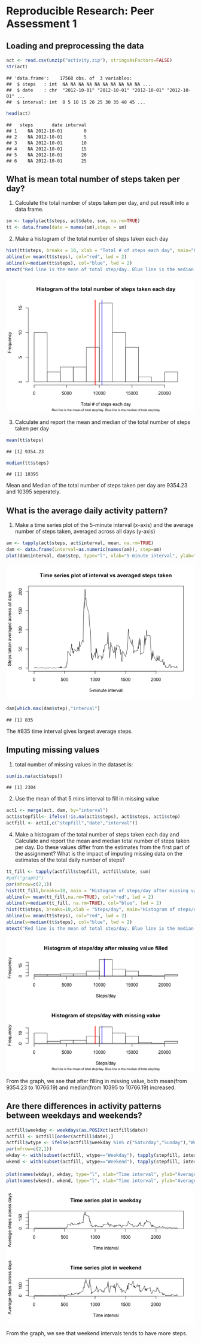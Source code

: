 # Reproducible Research: Peer Assessment 1


## Loading and preprocessing the data  

```r
act <- read.csv(unzip("activity.zip"), stringsAsFactors=FALSE)
str(act)
```

```
## 'data.frame':	17568 obs. of  3 variables:
##  $ steps   : int  NA NA NA NA NA NA NA NA NA NA ...
##  $ date    : chr  "2012-10-01" "2012-10-01" "2012-10-01" "2012-10-01" ...
##  $ interval: int  0 5 10 15 20 25 30 35 40 45 ...
```

```r
head(act)
```

```
##   steps       date interval
## 1    NA 2012-10-01        0
## 2    NA 2012-10-01        5
## 3    NA 2012-10-01       10
## 4    NA 2012-10-01       15
## 5    NA 2012-10-01       20
## 6    NA 2012-10-01       25
```

## What is mean total number of steps taken per day?  
1. Calculate the total number of steps taken per day, and put result into a data frame.    

```r
sm <- tapply(act$steps, act$date, sum, na.rm=TRUE)
tt <- data.frame(date = names(sm),steps = sm)
```

2. Make a histogram of the total number of steps taken each day  

```r
hist(tt$steps, breaks = 10, xlab = "Total # of steps each day", main="Histogram of the total number of steps taken each day")
abline(v= mean(tt$steps), col="red", lwd = 2)
abline(v=median(tt$steps), col="blue", lwd = 2)
mtext("Red line is the mean of total step/day. Blue line is the median of total step/day",side=1, line=4,cex=0.7)
```

![](PA1_template_files/figure-html/unnamed-chunk-3-1.png)

3. Calculate and report the mean and median of the total number of steps taken per day  

```r
mean(tt$steps)
```

```
## [1] 9354.23
```

```r
median(tt$steps)
```

```
## [1] 10395
```

Mean and Median of the total number of steps taken per day are 9354.23 and 10395 seperately.

## What is the average daily activity pattern?
1. Make a time series plot of the 5-minute interval (x-axis) and the average number of steps taken, averaged across all days (y-axis)  

```r
am <- tapply(act$steps, act$interval, mean, na.rm=TRUE)
dam <- data.frame(interval=as.numeric(names(am)), step=am)
plot(dam$interval, dam$step, type="l", xlab="5-minute interval", ylab="Steps taken averaged across all days", main="Time series plot of interval vs averaged steps taken")
```

![](PA1_template_files/figure-html/unnamed-chunk-5-1.png)

```r
dam[which.max(dam$step),"interval"]
```

```
## [1] 835
```

The #835 time interval gives largest average steps.

## Imputing missing values  
1. total number of missing values in the dataset is:

```r
sum(is.na(act$steps))
```

```
## [1] 2304
```

2. Use the mean of that 5 mins interval to fill in missing value  

```r
act1 <- merge(act, dam, by="interval")
act1$stepfill<- ifelse(!is.na(act1$steps), act1$steps, act1$step)
actfill <- act1[,c("stepfill","date","interval")]
```

4. Make a histogram of the total number of steps taken each day and Calculate and report the mean and median total number of steps taken per day. Do these values differ from the estimates from the first part of the assignment? What is the impact of imputing missing data on the estimates of the total daily number of steps?

```r
tt_fill <- tapply(actfill$stepfill, actfill$date, sum)
#pdf("graph1")
par(mfrow=c(2,1))
hist(tt_fill,breaks=10, main = "Histogram of steps/day after missing value filled", xlab="Steps/day")
abline(v= mean(tt_fill,na.rm=TRUE), col="red", lwd = 2)
abline(v=median(tt_fill, na.rm=TRUE), col="blue", lwd = 2)
hist(tt$steps, breaks=10,xlab = "Steps/day", main="Histogram of steps/day with missing value")
abline(v= mean(tt$steps), col="red", lwd = 2)
abline(v=median(tt$steps), col="blue", lwd = 2)
mtext("Red line is the mean of total step/day. Blue line is the median of total step/day",side=1, line=4,cex=0.7)
```

![](PA1_template_files/figure-html/unnamed-chunk-8-1.png)

From the graph, we see that after filling in missing value, both mean(from 9354.23 to 10766.19) and median(from 10395 to 10766.19) increased.   

## Are there differences in activity patterns between weekdays and weekends?

```r
actfill$weekday <- weekdays(as.POSIXct(actfill$date))
actfill <- actfill[order(actfill$date),]
actfill$wtype <- ifelse(actfill$weekday %in% c("Saturday","Sunday"),"Weekend","Weekday")
par(mfrow=c(2,1))
wkday <- with(subset(actfill, wtype=="Weekday"), tapply(stepfill, interval, mean))
wkend <- with(subset(actfill, wtype=="Weekend"), tapply(stepfill, interval, mean)) 

plot(names(wkday), wkday, type="l", xlab="Time interval", ylab="Average steps across days", main="Time series plot in weekday")
plot(names(wkend), wkend, type="l", xlab="Time interval", ylab="Average steps across days", main="Time series plot in weekend")
```

![](PA1_template_files/figure-html/unnamed-chunk-9-1.png)

From the graph, we see that weekend intervals tends to have more steps.

